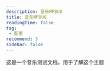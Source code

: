 ```yaml
---
description: 音乐MPBUG
title: 音乐MPBUG
readingTime: false
tag:
 - 配置
recommend: 3
sidebar: false
---
```


这是一个音乐测试文档，用于了解这个主题